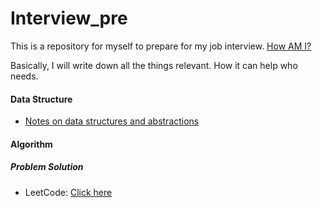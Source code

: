 # Interview_pre

This is a repository for myself to prepare for my job interview. [How AM I?](tomgu1991.github.io)

Basically, I will write down all the things relevant. How it can help who needs.

#### Data Structure

* [Notes on data structures and abstractions](http://tomgu1991.github.io/blog/Technical/DS_Al/notes_on_ds_abs_java/Notes%20on%20Data%20Structures%20and%20Abstractions%20with%20Java)




#### Algorithm

##### Problem Solution

* LeetCode: [Click here](https://github.com/tomgu1991/Interview_pre/tree/master/source/helloworld/src/com/tomgu/leetcode/)

